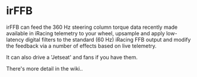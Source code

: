# irFFB

irFFB can feed the 360 Hz steering column torque data recently made available in iRacing telemetry to your wheel, upsample and apply low-latency digital filters to the standard (60 Hz) iRacing FFB output and modify the feedback via a number of effects based on live telemetry.

It can also drive a 'Jetseat' and fans if you have them.

There's more detail in the wiki..
